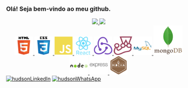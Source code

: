 ### Olá! Seja bem-vindo ao meu github. 
<div align="center">
  <a href="https://github.com/hudson-carlos">
  <img height="180em" src="https://github-readme-stats.vercel.app/api?username=hudson-carlos&show_icons=true&theme=dracula&include_all_commits=true&count_private=true"/>
  <img height="180em" src="https://github-readme-stats.vercel.app/api/top-langs/?username=hudson-carlos&layout=compact&langs_count=7&theme=dracula"/>
</div>
<div align="center">
  <img src="https://raw.githubusercontent.com/devicons/devicon/2ae2a900d2f041da66e950e4d48052658d850630/icons/html5/html5-original-wordmark.svg" height="50" width="50">
  <img src="https://raw.githubusercontent.com/devicons/devicon/2ae2a900d2f041da66e950e4d48052658d850630/icons/css3/css3-original-wordmark.svg" height="50" width="50">
   <img alt="Rafa-Js" height="50" width="50" src="https://raw.githubusercontent.com/devicons/devicon/master/icons/javascript/javascript-plain.svg">
  <img src="https://raw.githubusercontent.com/devicons/devicon/2ae2a900d2f041da66e950e4d48052658d850630/icons/react/react-original-wordmark.svg" height="50" width="50">
  <img src="https://raw.githubusercontent.com/devicons/devicon/2ae2a900d2f041da66e950e4d48052658d850630/icons/redux/redux-original.svg" height="50" width="50">
  <img src="https://raw.githubusercontent.com/devicons/devicon/2ae2a900d2f041da66e950e4d48052658d850630/icons/jest/jest-plain.svg" height="50" width="50">
  <img src="https://raw.githubusercontent.com/devicons/devicon/2ae2a900d2f041da66e950e4d48052658d850630/icons/mysql/mysql-original-wordmark.svg" height="50" width="50">
  <img src="https://raw.githubusercontent.com/devicons/devicon/2ae2a900d2f041da66e950e4d48052658d850630/icons/mongodb/mongodb-original-wordmark.svg" height="80" width="80">
  <img src="https://raw.githubusercontent.com/devicons/devicon/2ae2a900d2f041da66e950e4d48052658d850630/icons/nodejs/nodejs-original-wordmark.svg" height="50" width="50">
  <img src="https://raw.githubusercontent.com/devicons/devicon/2ae2a900d2f041da66e950e4d48052658d850630/icons/express/express-original-wordmark.svg" height="50" width="50">
  <img src="https://raw.githubusercontent.com/devicons/devicon/2ae2a900d2f041da66e950e4d48052658d850630/icons/mocha/mocha-plain.svg" height="50" width="50">  
</div>
  
<div>   
  <a href="http://api.whatsapp.com/send?phone=5592984925268"><img alt="hudsonLinkedIn" width="150px" src="https://img.shields.io/badge/LinkedIn-0077B5?style=for-the-badge&logo=linkedin&logoColor=white"></a>
  <a href="https://www.linkedin.com/in/hudson-carlos/"><img alt="hudsonWhatsApp" width="150px" src="https://img.shields.io/badge/WhatsApp-25D366?style=for-the-badge&logo=whatsapp&logoColor=white"></a>
</div>  
